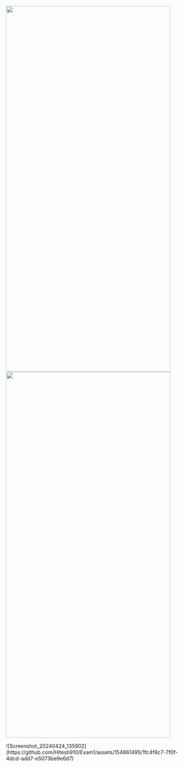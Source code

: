 <p>
  <img src = "https://github.com/Hitesh910/Exam1/assets/154861495/430979fb-1f3f-4e3a-b906-578956b7695c"height="1000"width="450"/>
  <img src = "https://github.com/Hitesh910/Exam1/assets/154861495/1fc4f8c7-7f0f-4dcd-add7-e5073be9e6d7"height="1000"width="450"/>
</p>
![Screenshot_20240424_135902](https://github.com/Hitesh910/Exam1/assets/154861495/1fc4f8c7-7f0f-4dcd-add7-e5073be9e6d7)
